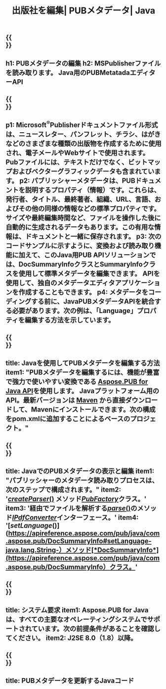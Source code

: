 ﻿---
translation: true
template: /_templates/metadata-java.md
title: 出版社を編集| PUBメタデータ| Java
description: クロスプラットフォームのPUBJavaAPIソリューションを使用して、パブリッシャーファイルのメタデータを読み取ります。オンプレミスのJavaAPIを使用すると、SummaryInfoプロパティとDocSummaryInfoプロパティにアクセスできます。
url: /java/metadata/pub/
metakeywords: pubメタデータjava、pubファイルメタデータjava、パブリッシャーメタデータエディターjava、pubファイルメタデータjavaの読み取り、pubメタデータjavaの読み取りを編集します。
family: pub
platformtag: java
feature: metadata
aliases: / java / metadata /
---

{{<section banner>}}
---
h1: PUBメタデータの編集
h2: MSPublisherファイルを読み取ります。 Java用のPUBMetatadaエディターAPI
---

{{<section overview>}}
---
p1: Microsoft<sup>®</sup>Publisherドキュメントファイル形式は、ニュースレター、パンフレット、チラシ、はがきなどのさまざまな種類の出版物を作成するために使用され、電子メールやWebサイトで使用されます。 Pubファイルには、テキストだけでなく、ビットマップおよびベクターグラフィックデータも含まれています。
p2: パブリッシャーメタデータは、PUBドキュメントを説明するプロパティ（情報）です。これらは、発行者、タイトル、最終著者、組織、URL、言語、およびその他の同様の情報などの標準プロパティです。サイズや最終編集時間など、ファイルを操作した後に自動的に生成されるデータもあります。この有用な情報は、ドキュメントと一緒に保存されます。
p3: 次のコードサンプルに示すように、変換および読み取り機能に加えて、このJava用PUB APIソリューションでは、DocSummaryInfoクラスとSummaryInfoクラスを使用して標準メタデータを編集できます。 APIを使用して、独自のメタデータエディタアプリケーションを作成することもできます。
p4: メタデータをコーディングする前に、JavaPUBメタデータAPIを統合する必要があります。次の例は、「Language」プロパティを編集する方法を示しています。
---

{{<section widget>}}
---
title: Javaを使用してPUBメタデータを編集する方法
item1: "PUBメタデータを編集するには、機能が豊富で強力で使いやすい変換である [Aspose.PUB for Java API](https://products.aspose.com/pub/java)を使用します。 Javaプラットフォーム用のAPI。最新バージョンは [Maven](https://repository.aspose.com/webapp/#/artifacts/browse/tree/General/repo/com/aspose/aspose-pub) から直接ダウンロードして、Mavenにインストールできます。次の構成をpom.xmlに追加することによるベースのプロジェクト。"
---

{{<section feature1>}}
---
title: JavaでのPUBメタデータの表示と編集
item1: "パブリッシャーのメタデータ読み取りプロセスは、次のステップで構成されます。"
item2: '[*createParser*()](https://apireference.aspose.com/pub/java/com.aspose.pub/PubFactory#createParser-java.lang.String-) メソッド[*PubFactory*](https://apireference.aspose.com/pub/java/com.aspose.pub/PubFactory)クラス。'
item3: '経由でファイルを解析する[*parse*()](https://apireference.aspose.com/pub/java/com.aspose.pub/IPubParser#parse--)のメソッド[*IPdfConverter*](https://apireference.aspose.com/pub/java/com.aspose.pub/IPubParser)インターフェース。'
item4: '[*setLanguage*()](https://apireference.aspose.com/pub/java/com.aspose.pub/DocSummaryInfo#setLanguage-java.lang.String-）メソッド[*DocSummaryInfo*](https://apireference.aspose.com/pub/java/com.aspose.pub/DocSummaryInfo）クラス。'
---

{{<section feature2>}}
---
title: システム要求
item1: Aspose.PUB for Javaは、すべての主要なオペレーティングシステムでサポートされています。次の前提条件があることを確認してください。
item2: J2SE 8.0（1.8）以降。
---

{{<section codeexample>}}
---
title: PUBメタデータを更新するJavaコード
---